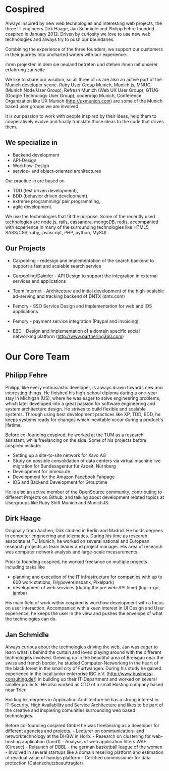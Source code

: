 Cospired
========

Always inspired by new web technologies and interesting web projects, the three IT engineers Dirk Haage, Jan Schmidle and Philipp Fehre founded cospired in January 2012. Driven by curiosity we love to use new web technologies and always try to push our boundaries.

Combining the experience of the three founders, we support our customers in their journey into uncharted waters with our experience.

ihren projekten in dem sie neuland betreten und stehen ihnen mit unserer erfahrung zur seite

We like to share our wisdom, so all three of us are also an active part of the Munich developer scene. Ruby User Group Munich, Munich.js, MNUG (Munich Node User Group), Refresh Munich (Web UX User Group), GTUG (Google Technology User Group), coderdojo Munich, Conference Organization like UX Munich (http://uxmunich.com) are some of the Munich based user groups we are involved.

It is our passion to work with people inspired by their ideas, help them to cooperatively evolve and finally translate those ideas to the code that drives them.

We specialize in
----------------

- Backend development
- API-Design
- Workflow-Design
- service- and object-oriented architectures

Our practice in are based on

- TDD (test driven development),
- BDD (behavior driven development),
- extreme programming/ pair programming,
- agile development.

We use the technologies that fit the purpose. Some of the recently used technologies are
node.js, rails, cassandra, mongoDB, redis, accompanied with experience in many of the surrounding technologies like HTML5, SASS/CSS, ruby, javascript, PHP, python, MySQL.

Our Projects
------------

- Carpooling - redesign and implementation of the search backend to support a fast and scalable search service

- Carpooling/Daimler - API Design to support the integration in external services and applications

- Team Internet - Architecture and initial development of the high-scalable ad-serving and tracking backend of DNTX (dntx.com)

- Femory - SSO Service Design and Implementation for web and iOS applications

- Femory - payment service integration (Paypal and invoicing)

- EBD - Design and implementation of a domain specific social networking platform (http://www.partnering360.com)


Our Core Team
=============

Philipp Fehre
-------------
Philipp, like every enthusiastic developer, is always drawn towards new and interesting things. He finished his high-school diploma during a one-year stay in Michigan (US), where he was eager to solve engineering problems, which later developed into a great passion for software engineering and system architecture design. He strives to build flexible and scalable systems. Through using best development practices like XP, TDD, BDD, he keeps systems ready for changes which inevitable occur during a product's lifetime.

Before co-founding cospired, he worked at the TUM as a research assistant, while freelancing on the side. Some of his projects before cospired include:

  - Setting up a site-to-site network for Xavo AG
  - Study on possible consolidation of data centers via virtual machine live migration for Bundesagentur für Arbeit, Nürnberg
  - Development for inmexa.de
  - Development for the Amazon Facebook Fanpage
  - iOS and Backend Development for Grouptime

He is also an active member of the OpenSource community, contributing to different Projects on Github, and talking about development related topics at Usergroups like Ruby Shift Munich and MunichJS.

Dirk Haage
----------

Originally from Aachen, Dirk studied in Berlin and Madrid. He holds degrees in computer engineering and telematics. During his time as research associate at TU Munich, he worked on several national and European research projects as team leader and project manager. His area of research was computer network analysis and large-scale measurements.

Prior to founding cospired, he worked freelance on multiple projects including tasks like
 - planning and execution of the IT infrastructure for companies with up to 600 work stations, (Hypovereinsbank, Pixelpark)
 - development of web services (during the pre web-API time) (log-n-go, jamba)

His main field of work within cospired is workflow development with a focus on user interaction. Accompanied with a keen interest in UI Design and User experience, he keeps the user in the view and pushes the envelope of what the technologies can do.

Jan Schmidle
------------
Always curious about the technologies driving the web, Jan was eager to learn what is behind the curtain and loved playing around with the different technologies involved. Grewing up in the beautiful area of Breisgau near the swiss and french border, he studied Computer-Networking in the heart of the black forest in the small city of Furtwangen. During his study he gained experience in the local junior enterprise IBC e.V. (http://www.business-consulting.de/) in building up their IT-Department and worked on several smaller projects. He also worked as CTO of a small Hosting company based near Trier. 

Holding his degrees in Application Architecture he has a strong interest in IT-Security, High Availability and Service Architecture and likes to be part of the creative and inspiering comunities surrounding web based technologies.

Before co-founding cospired GmbH he was freelancing as a developer for different agencies and projects.
    - Lecturer on communication- and networktechnology at the DHBW in Horb.
    - Research on clustering for web-hosting application (1and1)
    - Analysis of web application filters WAF (Cirosec)
    - Relaunch of DBBL - the german basketball league of the women
    - Involved in several startups like a domain reselling platform and estimation of residual value of handys platform
    - Certified commissioner for data protection (Datenschutzbeauftragter)
